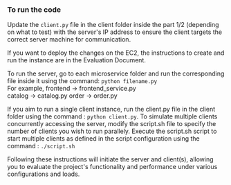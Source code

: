 ### To run the code 

Update the `client.py` file in the client folder inside the part 1/2 (depending on what to test) with the server's IP address to ensure the client targets the correct server machine for communication.

If you want to deploy the changes on the EC2, the instructions to create and run the instance are in the Evaluation Document.

To run the server, go to each microservice folder and run the corresponding file inside it using the command: `python filename.py`
<br/> For example, frontend -> frontend_service.py <br/>
catalog -> catalog.py order -> order.py

If you aim to run a single client instance, run the client.py file in the client folder using the command : `python client.py`. To simulate multiple clients concurrently accessing the server, modify the script.sh file to specify the number of clients you wish to run parallely. Execute the script.sh script to start multiple clients as defined in the script configuration using the command : `./script.sh` 

Following these instructions will initiate the server and client(s), allowing you to evaluate the project's functionality and performance under various configurations and loads.